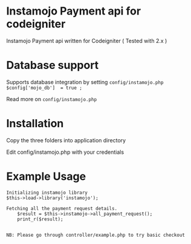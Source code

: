 # Instamojo Payment api for codeigniter
Instamojo Payment api written for Codeigniter ( Tested with 2.x )

# Database support 

Supports database integration by setting `config/instamojo.php` `$config['mojo_db']  = true ;`

Read more on `config/instamojo.php`

# Installation 

Copy the three folders into application directory

Edit config/instamojo.php with your credentials

# Example Usage

    Initializing instamojo library
    $this->load->library('instamojo');

    Fetching all the payment request details.
		$result = $this->instamojo->all_payment_request();
		print_r($result);
    

    NB: Please go through controller/example.php to try basic checkout
 
